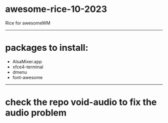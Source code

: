 # awesome-rice-10-2023
Rice for awesomeWM

----------------------------------------------------------
# packages to install:
- AlsaMixer.app
- xfce4-terminal
- dmenu
- font-awesome

----------------------------------------------------------

# check the repo void-audio to fix the audio problem

